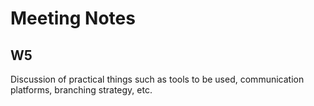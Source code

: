 # Meeting Notes
## W5
Discussion of practical things such as tools to be used, communication platforms, branching strategy, etc.
